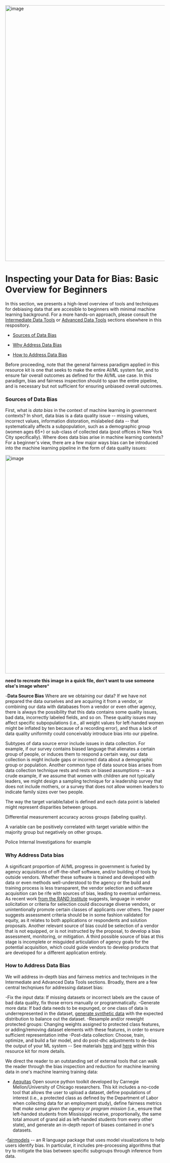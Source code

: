<img width="807" alt="image" src="https://user-images.githubusercontent.com/80533280/113942840-8cbaaa00-97cf-11eb-9791-b5c3f852c81d.png">


# Inspecting your Data for Bias: Basic Overview for Beginners

In this section, we presents a high-level overview of tools and techniques for debiasing data that are accesible to beginners with minimal machine learning background. For a more hands-on approach, please consult the [Intermediate Data Tools](https://github.com/XDgov/MLBias/blob/main/Build/Intermediate/Intermediate_DataTools.md) or [Advanced Data Tools](https://github.com/XDgov/MLBias/blob/main/Build/Advanced/Advanced_DataTools.md) sections elsewhere in this respository. 


- [Sources of Data Bias](#sources-of-data-bias) 

- [Why Address Data Bias](#why-address-data-bias)

- [How to Address Data Bias](#how-to-address-data-bias)


Before proceeding, note that the general fairness paradigm applied in this resource kit is one that seeks to make the entire AI/ML system fair, and to ensure fair overall outcomes as defined for the AI/ML use case.  In this paradigm, bias and fairness inspection should to span the entire pipeline, and is necessary but not sufficient for ensuring unbiased overall outcomes. 


### Sources of Data Bias

First, what is *data bias* in the context of machine learning in government contexts?  In short, data bias is a data quality issue -- missing values, incorrect values, information distoration, mislabeled data -- that systematically affects a subpopulation, such as a demographic group (women ages 65+) or sub-class of collected data (post offices in New York City specifically).  Where does data bias arise in machine learning contexts? For a beginner's view, there are a few major ways bias can be introduced into the machine learning pipeline in the form of data quality issues:

<img width="689" alt="image" src="https://user-images.githubusercontent.com/80533280/114029026-1b1e4280-9847-11eb-9afc-c4acb5a43645.png">


**need to recreate this image in a quick file, don't want to use someone else's image where***


-**Data Source Bias** Where are we obtaining our data? If we have not prepared the data ourselves and are acquiring it from a vendor, or combining our data with databases from a vendor or even other agency, there is always the possibility that this data contains some quality issues, bad data, incorrectly labeled fields, and so on. These quality issues may affect specific subpopulations (i.e., all weight values for left-handed women might be inflated by ten because of a recording error), and thus a lack of data quality uniformity could conceivably introduce bias into our pipeline.

Subtypes of data source error include issues in data collection. For example, if our survey contains biased language that alienates a certain group of people, or induces them to respond a certain way, our data collection is might include gaps or incorrect data about a demographic group or population. Another common type of data source bias arises from data collection technique rests and rests on biased assumptions -- as a crude example, if we assume that women with children are not typically leaders, we might design a sampling technique for a leadership survey that does not include mothers, or a survey that does not allow women leaders to indicate family sizes over two people.   



The way the target variable/label is defined and each data point is labeled might represent disparities between groups.


Differential measurement accuracy across groups (labeling quality).

A variable can be positively correlated with target variable within the majority group but negatively on other groups.

Police Internal Investigations for example






### Why Address Data bias

A significant proportion of AI/ML progress in government is fueled by agency acquisitions of off-the-shelf software, and/or building of tools by outside vendors. Whether these software is trained and developed with data or even methods well-understood to the agency or the build and training process is less transparent, the vendor selection and software acquisition can be rife with sources of bias, leading to eventual unfairness. As recent work [from the RAND Institute](https://www.rand.org/content/dam/rand/pubs/perspectives/PEA800/PEA862-1/RAND_PEA862-1.pdf) suggests, language in vendor solicitation or criteria for selection could discourage diverse vendors, or unintentionally promote certain classes of applicants over others. The paper suggests assessment criteria should be in some fashion validated for equity, as it relates to both applications or respondents and solution proposals.  Another relevant source of bias could be selection of a vendor that is not equipped, or is not instructed by the proposal, to develop a bias assessment, monitoring, or mitigation. A third possible source of bias at this stage is incomplete or misguided articulation of agency goals for the potential acquisition, which could guide vendors to develop products that are developed for a different application entirely.

### How to Address Data Bias

We will address in-depth bias and fairness metrics and techniques in the Intermediate and Advanced Data Tools sections. Broadly, there are a few central techqniues for addressing dataset bias: 

-Fix the input data: If missing datasets or incorrect labels are the cause of bad data quality, fix those errors manually or programmatically. 
-Generate more data: If bad data needs to be expunged, or one class of data is underrepresented in the dataset, [generate synthetic data](https://openaccess.thecvf.com/content_CVPRW_2020/papers/w45/Jaipuria_Deflating_Dataset_Bias_Using_Synthetic_Data_Augmentation_CVPRW_2020_paper.pdf) with the expected distribution to balance out the dataset. 
-Resample and/or reweight protected groups: Changing weights assigned to protected class features, or adding/removing dataset elements with these features, in order to ensure sufficient representation inthe 
-Post-data collection: Choose, train, optimize, and build a fair model, and do post-dhc adjustments to de-bias the output of your ML system -- See materials [here](https://github.com/XDgov/MLBias/blob/main/Build/Advanced/Advanced_Bias_Evaluation.md) and 
[here](https://github.com/XDgov/MLBias/blob/main/Build/Advanced/MachineLearningPipeline.md) within this resource kit for more details. 



We direct the reader to an outstanding set of external tools that can walk the reader through the bias inspection and reduction for machine learning data in one's machine learning training data: 


- [Aequitas](http://www.datasciencepublicpolicy.org/aequitas) Open source python toolkit developed by Carnegie Mellon/University of Chicago researchers. This kit includes a no-code tool that allows the user to upload a dataset, define populations of interest (i.e., a protected class as defined by the Department of Labor when collecting data for an employment study), define fairness metrics that *make sense given the agency or program mission* (i.e., ensure that left-handed students from Mississippi receive, proportionally, the same total amount of grand aid as left-handed students from every other state), and generate an in-depth report of biases contained in one's datasets.  

-[fairmodels](https://github.com/cran/fairmodels) -- an R language package that uses model visualizations to help users identify bias. In particular, it includes pre-processing algorithms that try to mitigate the bias between specific subgroups through inference from data.


